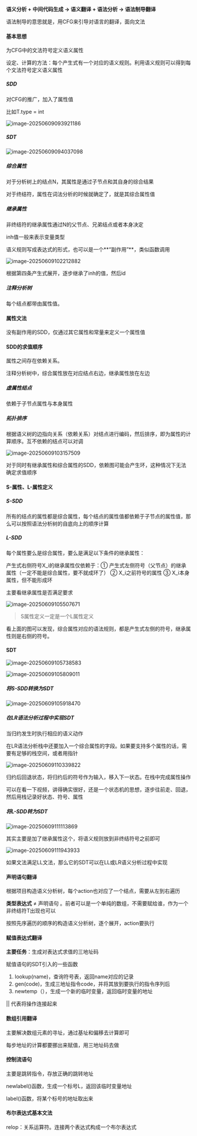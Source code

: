 **语义分析 + 中间代码生成 -> 语义翻译 + 语法分析 -> 语法制导翻译**

语法制导的意思就是，用CFG来引导对语言的翻译，面向文法

#### 基本思想

为CFG中的文法符号定义语义属性

设定、计算的方法：每个产生式有一个对应的语义规则。利用语义规则可以得到每个文法符号定义语义属性

##### SDD

对CFG的推广，加入了属性值

比如T.type = int

![image-20250609093921186](https://raw.githubusercontent.com/dionysusge/MyPic/refs/heads/img/img/image-20250609093921186.png)

##### SDT

![image-20250609094037098](https://raw.githubusercontent.com/dionysusge/MyPic/refs/heads/img/img/image-20250609094037098.png)

##### 综合属性

对于分析树上的结点N，其属性是通过子节点和其自身的综合结果

对于终结符，属性在词法分析的时候就确定了，就是其综合属性值

##### 继承属性

非终结符的继承属性通过N的父节点、兄弟结点或者本身决定

inh值一般来表示变量类型

语义规则写成表达式的形式，也可以是一个**“副作用”**，类似函数调用

![image-20250609102212882](C:\Users\15464\AppData\Roaming\Typora\typora-user-images\image-20250609102212882.png)

根据第四条产生式展开，逐步继承了inh的值，然后id

##### 注释分析树

每个结点都带由属性值。

#### 属性文法

没有副作用的SDD，仅通过其它属性和常量来定义一个属性值

#### SDD的求值顺序

属性之间存在依赖关系。

注释分析树中，综合属性放在对应结点右边，继承属性放在左边

##### 虚属性结点

依赖于子节点属性与本身属性

##### 拓扑排序

根据语义树的边指向关系（依赖关系）对结点进行编码，然后排序，即为属性的计算顺序。互不依赖的结点可以对调

![image-20250609103157509](https://raw.githubusercontent.com/dionysusge/MyPic/refs/heads/img/img/image-20250609103157509.png)

对于同时有继承属性和综合属性的SDD，依赖图可能会产生环，这种情况下无法确定求值顺序

#### S-属性、L-属性定义

##### S-SDD

所有的结点的属性都是综合属性，每个结点的属性值都依赖于子节点的属性值，那么可以按照语法分析树的自底向上的顺序计算

##### L-SDD

每个属性要么是综合属性，要么是满足以下条件的继承属性：

产生式右侧符号X_i的继承属性仅依赖于：① 产生式左侧符号（父节点）的继承属性（一定不能是综合属性，要不就成环了） ② X_i之前符号的属性 ③ X_i本身属性，但不能形成环

主要看继承属性是否满足要求

![image-20250609105507671](https://raw.githubusercontent.com/dionysusge/MyPic/refs/heads/img/img/image-20250609105507671.png)

> S属性定义一定是一个L属性定义

看上面的图可以发现，综合属性对应的语法规则，都是产生式左侧的符号，继承属性则是右侧的符号。

#### SDT

![image-20250609105738583](https://raw.githubusercontent.com/dionysusge/MyPic/refs/heads/img/img/image-20250609105738583.png)

![image-20250609105809011](https://raw.githubusercontent.com/dionysusge/MyPic/refs/heads/img/img/image-20250609105809011.png)

##### 将S-SDD转换为SDT

![image-20250609105918470](https://raw.githubusercontent.com/dionysusge/MyPic/refs/heads/img/img/image-20250609105918470.png)

##### 在LR语法分析过程中实现SDT

当归约发生时执行相应的语义动作

在LR语法分析栈中还要加入一个综合属性的字段。如果要支持多个属性的话，需要有足够的栈空间，或者用指针

![image-20250609110339822](https://raw.githubusercontent.com/dionysusge/MyPic/refs/heads/img/img/image-20250609110339822.png)

归约后回退状态，将归约后的符号作为输入，移入下一状态。在栈中完成属性操作

可以在看一下视频，讲得确实很好，还是一个状态机的思想，逐步往前走、回退，然后用栈记录好状态、符号、属性

##### 将L-SDD转为SDT

![image-20250609111113869](https://raw.githubusercontent.com/dionysusge/MyPic/refs/heads/img/img/image-20250609111113869.png)

其实主要是加了继承属性这个，将语义规则放到非终结符号之前即可

![image-20250609111943933](https://raw.githubusercontent.com/dionysusge/MyPic/refs/heads/img/img/image-20250609111943933.png)

如果文法满足LL文法，那么它的SDT可以在LL或LR语义分析过程中实现

#### 声明语句翻译

根据项目构造语义分析树，每个action也对应了一个结点，需要从左到右遍历

**类型表达式** ≠ 声明语句 。前者可以是一个单纯的数组，不需要赋给谁，作为一个非终结符T出现也可以

按照先序遍历的顺序的构造语义分析树，逐个展开，action要执行

#### 赋值表达式翻译

**主要任务**：生成对表达式求值的三地址码

赋值语句的SDT引入的一些函数

1. lookup(name)，查询符号表，返回name对应的记录
2. gen(code)，生成三地址指令code，并将其放到要执行的指令序列后
3. newtemp（），生成一个新的临时变量，返回临时变量的地址

|| 代表将操作连接起来

#### 数组引用翻译

主要解决数组元素的寻址，通过基址和偏移去计算即可

每步地址的计算都要挪出来赋值，用三地址码去做

#### 控制流语句

主要是跳转指令，存放正确的跳转地址

newlabel()函数，生成一个标号L，返回该临时变量地址

label()函数，将某个标号的地址取出来

#### 布尔表达式基本文法

relop：关系运算符。连接两个表达式构成一个布尔表达式

